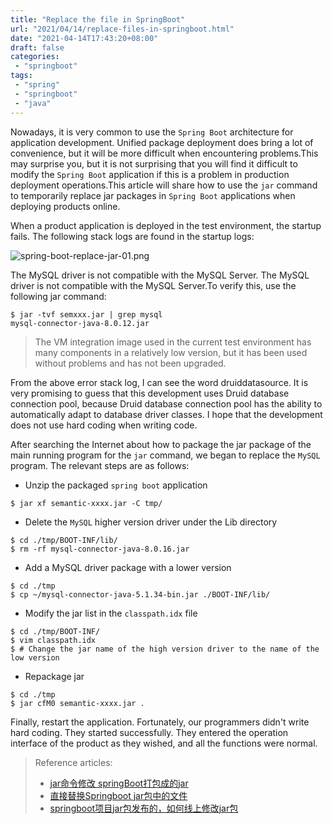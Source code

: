 ```yaml
---
title: "Replace the file in SpringBoot"
url: "2021/04/14/replace-files-in-springboot.html"
date: "2021-04-14T17:43:20+08:00"
draft: false
categories:
 - "springboot"
tags:
 - "spring"
 - "springboot"
 - "java"
---
```


Nowadays, it is very common to use the `Spring Boot` architecture for application development. Unified package deployment does bring a lot of convenience, but it will be more difficult when encountering problems.This may surprise you, but it is not surprising that you will find it difficult to modify the `Spring Boot` application if this is a problem in production deployment operations.This article will share how to use the `jar` command to temporarily replace jar packages in `Spring Boot` applications when deploying products online.

<!--more-->

When a product application is deployed in the test environment, the startup fails. The following stack logs are found in the startup logs:

![spring-boot-replace-jar-01.png](//imgs.lisenhui.cn/blog/2021/04-14-spring-boot-replace-jar-01.png)

The MySQL driver is not compatible with the MySQL Server. The MySQL driver is not compatible with the MySQL Server.To verify this, use the following jar command:

```shell
$ jar -tvf semxxx.jar | grep mysql
mysql-connector-java-8.0.12.jar
```

>The VM integration image used in the current test environment has many components in a relatively low version, but it has been used without problems and has not been upgraded.

From the above error stack log, I can see the word druiddatasource. It is very promising to guess that this development uses Druid database connection pool, because Druid database connection pool has the ability to automatically adapt to database driver classes. I hope that the development does not use hard coding when writing code.

After searching the Internet about how to package the jar package of the main running program for the `jar` command, we began to replace the `MySQL` program. The relevant steps are as follows:

- Unzip the packaged `spring boot` application

```shell
$ jar xf semantic-xxxx.jar -C tmp/
```

- Delete the `MySQL` higher version driver under the Lib directory

```shell
$ cd ./tmp/BOOT-INF/lib/
$ rm -rf mysql-connector-java-8.0.16.jar
```

- Add a MySQL driver package with a lower version

```shell
$ cd ./tmp
$ cp ~/mysql-connector-java-5.1.34-bin.jar ./BOOT-INF/lib/
```

- Modify the jar list in the `classpath.idx` file

```shell
$ cd ./tmp/BOOT-INF/
$ vim classpath.idx
$ # Change the jar name of the high version driver to the name of the low version
```

- Repackage jar

```shell
$ cd ./tmp
$ jar cfM0 semantic-xxxx.jar .
```

Finally, restart the application. Fortunately, our programmers didn't write hard coding. They started successfully. They entered the operation interface of the product as they wished, and all the functions were normal.

> Reference articles:
> - [jar命令修改 springBoot打包成的jar](https://blog.csdn.net/fouling/article/details/100539821)
> - [直接替换Springboot jar包中的文件](https://blog.csdn.net/weixin_43908525/article/details/108317009)
> - [springboot项目jar包发布的，如何线上修改jar包](https://blog.csdn.net/u010989776/article/details/107056527)


